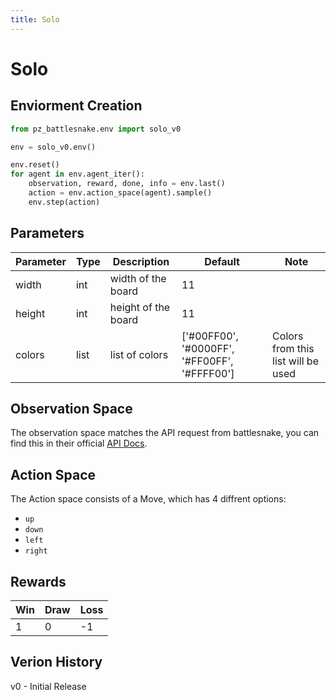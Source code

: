```yaml
---
title: Solo
---
```


# Solo

## Enviorment Creation

```python
from pz_battlesnake.env import solo_v0

env = solo_v0.env()

env.reset()
for agent in env.agent_iter():
    observation, reward, done, info = env.last()
    action = env.action_space(agent).sample()
    env.step(action)
```

## Parameters

| Parameter | Type | Description         | Default                                      | Note                               |
| --------- | ---- | ------------------- | -------------------------------------------- | ---------------------------------- |
| width     | int  | width of the board  | 11                                           |                                    |
| height    | int  | height of the board | 11                                           |                                    |
| colors    | list | list of colors      | ['#00FF00', '#0000FF', '#FF00FF', '#FFFF00'] | Colors from this list will be used |


## Observation Space

The observation space matches the API request from battlesnake, you can find this in their official [API Docs](https://docs.battlesnake.com/references/api#post-move).


## Action Space

The Action space consists of a Move, which has 4 diffrent options:
- `up`
- `down`
- `left`
- `right`

## Rewards

| Win | Draw | Loss |
| --- | ---- | ---- |
| 1   | 0    | -1   |

## Verion History

v0 - Initial Release
